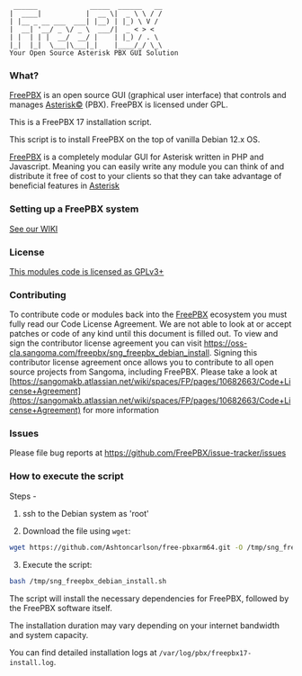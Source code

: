 
```
 ______             _____  ______   __
|  ____|           |  __ \|  _ \ \ / /
| |__ _ __ ___  ___| |__) | |_) \ V /
|  __| '__/ _ \/ _ \  ___/|  _ < > <
| |  | | |  __/  __/ |    | |_) / . \
|_|  |_|  \___|\___|_|    |____/_/ \_\
Your Open Source Asterisk PBX GUI Solution
```

### What?

[FreePBX](http://www.freepbx.org/ "FreePBX Home Page") is an open source GUI (graphical user interface) that controls and manages [Asterisk©](http://www.asterisk.org/ "Asterisk Home Page") (PBX). FreePBX is licensed under GPL.

This is a FreePBX 17 installation script.

This script is to install FreePBX  on the top of vanilla Debian 12.x OS.

[FreePBX](http://www.freepbx.org/ "FreePBX Home Page") is a completely modular GUI for Asterisk written in PHP and Javascript. Meaning you can easily write any module you can think of and distribute it free of cost to your clients so that they can take advantage of beneficial features in [Asterisk](http://www.asterisk.org/ "Asterisk Home Page")

### Setting up a FreePBX system

[See our WIKI](https://sangomakb.atlassian.net/wiki/spaces/FP/pages/9732130/Install+FreePBX)

### License

[This modules code is licensed as GPLv3+](https://www.gnu.org/licenses/gpl-3.0.txt)

### Contributing

To contribute code or modules back into the [FreePBX](http://www.freepbx.org/ "FreePBX Home Page") ecosystem you must fully read our Code License Agreement. We are not able to look at or accept patches or code of any kind until this document is filled out. To view and sign the contributor license agreement you can visit <https://oss-cla.sangoma.com/freepbx/sng_freepbx_debian_install>. Signing this contributor license agreement once allows you to contribute to all open source projects from Sangoma, including FreePBX. Please take a look at [https://sangomakb.atlassian.net/wiki/spaces/FP/pages/10682663/Code+License+Agreement](https://sangomakb.atlassian.net/wiki/spaces/FP/pages/10682663/Code+License+Agreement) for more information

### Issues

Please file bug reports at <https://github.com/FreePBX/issue-tracker/issues>

### How to execute the script

Steps -

1) ssh to the Debian system as 'root'

2) Download the file using `wget`:

```bash
wget https://github.com/Ashtoncarlson/free-pbxarm64.git -O /tmp/sng_freepbx_debian_install.sh
```

3) Execute the script:

```bash
bash /tmp/sng_freepbx_debian_install.sh
```

The script will install the necessary dependencies for FreePBX, followed by the FreePBX software itself.

The installation duration may vary depending on your internet bandwidth and system capacity.

You can find detailed installation logs at `/var/log/pbx/freepbx17-install.log`.
